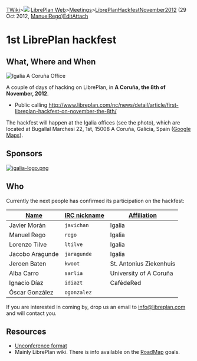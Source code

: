 [TWiki](/twiki/Main/WebHome)&gt;![](/twiki/TWiki/TWikiDocGraphics/web-bg-small.gif) [LibrePlan Web](/twiki/LibrePlan/WebHome)&gt;[Meetings](/twiki/LibrePlan/Meetings)&gt;[LibrePlanHackfestNovember2012](http://wiki.libreplan-enterprise.com/twiki/LibrePlan/LibrePlanHackfestNovember2012 "Topic revision: 8 (29 Oct 2012 - 11:10:26)") (29 Oct 2012, [ManuelRego](/twiki/Main/ManuelRego))[Edit](http://wiki.libreplan-enterprise.com/twiki/bin/edit/LibrePlan/LibrePlanHackfestNovember2012?t=1520337952 "Edit this topic text")[Attach](/twiki/bin/attach/LibrePlan/LibrePlanHackfestNovember2012 "Attach an image or document to this topic")

 1st LibrePlan hackfest
================================================================

 What, Where and When
-----------------------------------------------------------

![Igalia A Coruña Office](/twiki/pub/LibrePlan/LibrePlanHackfestNovember2012/igalia_new_office.jpg)

A couple of days of hacking on LibrePlan, in **A Coruña, the 8th of November, 2012**.

-   Public calling <http://www.libreplan.com/nc/news/detail/article/first-libreplan-hackfest-on-november-the-8th/>

The hackfest will happen at the Igalia offices (see the photo), which are located at Bugallal Marchesi 22, 1st, 15008 A Coruña, Galicia, Spain ([Google Maps](https://maps.google.com/maps?f=q&source=s_q&hl=en&geocode=&q=bugallal+marchesi+22,+a+coru%C3%B1a&sll=37.0625,-95.677068&sspn=46.677964,80.244141&ie=UTF8&hq=&hnear=Calle+de+Jos%C3%A9+Luis+Bugallal+Marchesi,+22,+15008+Corunna,+Galicia,+Spain&z=16)).

 Sponsors
------------------------------------

[![igalia-logo.png](/twiki/LibrePlan/LibrePlanHackfestNovember2012/igalia-logo.png)](http://www.igalia.com)

 Who
--------------------------

Currently the next people has confirmed its participation on the hackfest:

| [Name](http://wiki.libreplan-enterprise.com/twiki/LibrePlan/LibrePlanHackfestNovember2012?sortcol=0;table=1;up=0#sorted_table "Sort by this column") | [IRC nickname](http://wiki.libreplan-enterprise.com/twiki/LibrePlan/LibrePlanHackfestNovember2012?sortcol=1;table=1;up=0#sorted_table "Sort by this column") | [Affiliation](http://wiki.libreplan-enterprise.com/twiki/LibrePlan/LibrePlanHackfestNovember2012?sortcol=2;table=1;up=0#sorted_table "Sort by this column") |
|---------------------------------------------------------------------------------------------------------------------------------------------------------------|-----------------------------------------------------------------------------------------------------------------------------------------------------------------------|----------------------------------------------------------------------------------------------------------------------------------------------------------------------|
| Javier Morán                                                                                                                                                  | `javichan`                                                                                                                                                            | Igalia                                                                                                                                                               |
| Manuel Rego                                                                                                                                                   | `rego`                                                                                                                                                                | Igalia                                                                                                                                                               |
| Lorenzo Tilve                                                                                                                                                 | `ltilve`                                                                                                                                                              | Igalia                                                                                                                                                               |
| Jacobo Aragunde                                                                                                                                               | `jaragunde`                                                                                                                                                           | Igalia                                                                                                                                                               |
| Jeroen Baten                                                                                                                                                  | `kwoot`                                                                                                                                                               | St. Antonius Ziekenhuis                                                                                                                                              |
| Alba Carro                                                                                                                                                    | `sarlia`                                                                                                                                                              | University of A Coruña                                                                                                                                               |
| Ignacio Díaz                                                                                                                                                  | `idiazt`                                                                                                                                                              | CafédeRed                                                                                                                                                            |
| Óscar González                                                                                                                                                | `ogonzalez`                                                                                                                                                           |                                                                                                                                                                      |

If you are interested in coming by, drop us an email to <info@libreplan.com> and will contact you.

 Resources
--------------------------------------

-   [Unconference format](http://en.wikipedia.org/wiki/Unconference)
-   Mainly LibrePlan wiki. There is info available on the [RoadMap](/twiki/LibrePlan/RoadMap) goals.

